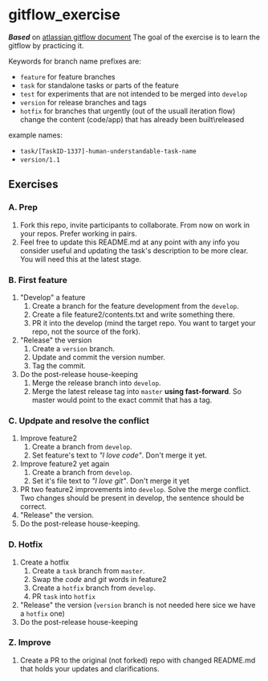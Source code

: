 # gitflow_exercise

_**Based**_ on [atlassian gitflow document](https://www.atlassian.com/git/tutorials/comparing-workflows/gitflow-workflow)
The goal of the exercise is to learn the gitflow by practicing it.


Keywords for branch name prefixes are:
- `feature` for feature branches
- `task` for standalone tasks or parts of the feature
- `test` for experiments that are not intended to be merged into `develop`
- `version` for release branches and tags
- `hotfix` for branches that urgently (out of the usuall iteration flow) change the content (code/app) that has already been built\released  

example names:  
- `task/[TaskID-1337]-human-understandable-task-name`  
- `version/1.1`

## Exercises

### A. Prep  
1. Fork this repo, invite participants to collaborate. From now on work in your repos. Prefer working in pairs.  
1. Feel free to update this README.md at any point with any info you consider useful and updating the task's description to be more clear. You will need this at the latest stage.

### B. First feature 
1. "Develop" a feature 
    1. Create a branch for the feature development from the `develop`.
    1. Create a file feature2/contents.txt and write something there.
    1. PR it into the develop (mind the target repo. You want to target your repo, not the source of the fork).
1. "Release" the version
    1. Create a `version` branch.
    1. Update and commit the version number.
    1. Tag the commit.
1. Do the post-release house-keeping
    1. Merge the release branch into `develop`.
    1. Merge the latest release tag into `master` **using fast-forward**. So master would point to the exact commit that has a tag.

### C. Updpate and resolve the conflict
1. Improve feature2
    1. Create a branch from `develop`.
    1. Set feature's text to _"I love code"_. Don't merge it yet.
1. Improve feature2 yet again 
    1. Create a branch from `develop`.
    1. Set it's file text to _"I love git"_. Don't merge it yet
1. PR two feature2 improvements into `develop`. Solve the merge conflict. Two changes should be present in develop, the sentence should be correct.
1. "Release" the version.
1. Do the post-release house-keeping.

### D. Hotfix
1. Create a hotfix
    1. Create a `task` branch from `master`.
    1. Swap the _code_ and _git_ words in feature2
    1. Create a `hotfix` branch from `develop`.
    1. PR `task` into `hotfix`
1. "Release" the version (`version` branch is not needed here sice we have a `hotfix` one)
1. Do the post-release house-keeping

### Z. Improve
1. Create a PR to the original (not forked) repo with changed README.md that holds your updates and clarifications.
